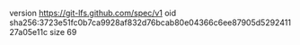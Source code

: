 version https://git-lfs.github.com/spec/v1
oid sha256:3723e51fc0b7ca9928af832d76bcab80e04366c6ee87905d529241127a05e11c
size 69
